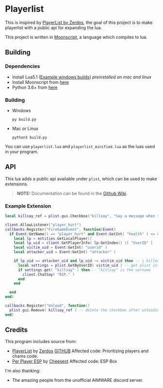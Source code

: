 
# Playerlist

This is inspired by [PlayerList by Zerdos](https://github.com/zer420/Player-List), the goal of this project is to make playerlist with a public api for expanding the lua.

This project is written in [Moonscript](https://moonscript.org), a language which compiles to lua.

## Building

### Dependencies
  - Install Lua5.1 ([Example windows builds](https://github.com/rjpcomputing/luaforwindows/releases/latest)) *preinstalled on mac and linux*
  - Install Moonscript from [here](https://moonscript.org/#installation)
  - Python 3.6+ from [here](https://www.python.org/downloads/)

### Building
  - Windows
    ```
    py build.py
    ```
  - Mac or Linux
    ```
    python3 build.py
    ```
  
  You can use `playerlist.lua` and `playerlist_minified.lua` as the luas used in your program.

## API

This lua adds a public api available under `plist`, which can be used to make extensions.

> **NOTE:** Documentation can be found in the [Github Wiki](https://github.com/Le0Developer/playerlist/wiki#api).

### Example Extension

```lua
local killsay_ref = plist.gui.Checkbox("killsay", "Say a message when they die", false)

client.AllowListener("player_hurt")
callbacks.Register("FireGameEvent", function(Event)
  if Event:GetName() == "player_hurt" and Event:GetInt( "health" ) <= 0 then -- someone died
    local lp = entities.GetLocalPlayer()
    local lp_uid = client.GetPlayerInfo( lp:GetIndex() )[ "UserID" ]
    local victim_uid = Event:GetInt( "userid" )
    local attacker_uid = Event:GetInt( "attacker" )

    if lp_uid == attacker_uid and lp_uid ~= victim_uid then -- i killed someone and it's not myself
      local settings = plist.GetByUserID( victim_uid ) -- get plist info
      if settings.get( "killsay" ) then -- "killsay" is the varname
        client.ChatSay( "RIP." )
      end
    end

  end
end)

callbacks.Register("Unload", function()
  plist.gui.Remove( killsay_ref ) -- delete the checkbox after unloading
end)
```

## Credits

This program includes source from:
  - [PlayerList](https://aimware.net/forum/thread/136420) by [Zerdos](https://aimware.net/forum/user/119901) [GITHUB](https://github.com/zer420/Player-List) Affected code: Prioritizing players and chams code.
  - [Per Player ESP](https://aimware.net/forum/thread/109067) by [Cheeseot](https://aimware.net/forum/user/215088) Affected code: ESP Box

I'm also thanking:
  - The amazing people from the unofficial AIMWARE discord server.
